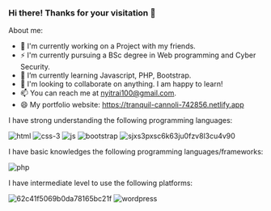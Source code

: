 ### Hi there! Thanks for your visitation  👋
 
About me:
- 🔭 I'm currently working on a Project with my friends.
- ⚡  I'm currently pursuing a BSc degree in Web programming and Cyber Security.
- 🌱 I’m currently learning Javascript, PHP, Bootstrap.
- 👯 I'm looking to collaborate on anything. I am happy to learn!
- 📫 You can reach me at nyitrai100@gmail.com.
- 😄  My portfolio website: https://tranquil-cannoli-742856.netlify.app 


I have strong understanding the following programming languages:

 ![html](https://user-images.githubusercontent.com/114404371/236672584-a20b6917-1f5c-471f-84b5-2ec7bdffe79a.png)
![css-3](https://user-images.githubusercontent.com/114404371/236672528-45eae7c3-12e3-4974-b157-921bba946689.png)
![js](https://user-images.githubusercontent.com/114404371/236672555-03915499-87ca-49d5-9d2a-dcd2c5d327df.png)
![bootstrap](https://user-images.githubusercontent.com/114404371/236672641-bb9bd530-f95d-460b-836d-e0b58e2b188d.png)
![sjxs3pxsc6k63ju0fzv8l3cu4v90](https://github.com/nyitrai100/nyitrai100/assets/114404371/c58694c3-6ad2-41bc-b42c-99708e51b3d8)


I have basic knowledges the following programming languages/frameworks:

![php](https://user-images.githubusercontent.com/114404371/236672695-2ee5f249-6194-44f2-83e7-5738d514c63f.png)

I have intermediate level to use the following platforms:

![62c41f5069b0da78165bc21f](https://user-images.githubusercontent.com/114404371/236673561-9f1a60dd-7e65-4139-8b65-70ea21b7842a.png)
![wordpress](https://user-images.githubusercontent.com/114404371/236673427-cdf230c4-6c04-4ef4-8878-c3ab9f55b0d1.png)







